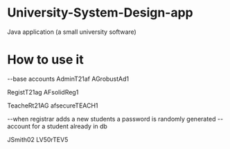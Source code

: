 # University-System-Design-app
Java application (a small university software)

# How to use it

--base accounts
AdminT21af
AGrobustAd1

RegistT21ag
AFsolidReg1

TeacheRt21AG
afsecureTEACH1

--when registrar adds a new students a password is randomly generated
--account for a student already in db

JSmith02
LV50rTEV5